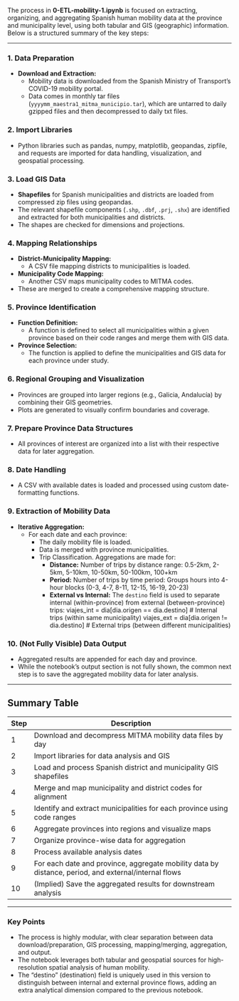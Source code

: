 The process in **0-ETL-mobility-1.ipynb** is focused on extracting, organizing, and aggregating Spanish human mobility data at the province and municipality level, using both tabular and GIS (geographic) information. Below is a structured summary of the key steps:

---

### 1. **Data Preparation**

- **Download and Extraction:**  
  - Mobility data is downloaded from the Spanish Ministry of Transport’s COVID-19 mobility portal.
  - Data comes in monthly tar files (`yyyymm_maestra1_mitma_municipio.tar`), which are untarred to daily gzipped files and then decompressed to daily txt files.

### 2. **Import Libraries**

- Python libraries such as pandas, numpy, matplotlib, geopandas, zipfile, and requests are imported for data handling, visualization, and geospatial processing.

### 3. **Load GIS Data**

- **Shapefiles** for Spanish municipalities and districts are loaded from compressed zip files using geopandas.
- The relevant shapefile components (`.shp`, `.dbf`, `.prj`, `.shx`) are identified and extracted for both municipalities and districts.
- The shapes are checked for dimensions and projections.

### 4. **Mapping Relationships**

- **District-Municipality Mapping:**  
  - A CSV file mapping districts to municipalities is loaded.
- **Municipality Code Mapping:**  
  - Another CSV maps municipality codes to MITMA codes.
- These are merged to create a comprehensive mapping structure.

### 5. **Province Identification**

- **Function Definition:**  
  - A function is defined to select all municipalities within a given province based on their code ranges and merge them with GIS data.
- **Province Selection:**  
  - The function is applied to define the municipalities and GIS data for each province under study.

### 6. **Regional Grouping and Visualization**

- Provinces are grouped into larger regions (e.g., Galicia, Andalucía) by combining their GIS geometries.
- Plots are generated to visually confirm boundaries and coverage.

### 7. **Prepare Province Data Structures**

- All provinces of interest are organized into a list with their respective data for later aggregation.

### 8. **Date Handling**

- A CSV with available dates is loaded and processed using custom date-formatting functions.

### 9. **Extraction of Mobility Data**

- **Iterative Aggregation:**  
  - For each date and each province:
    - The daily mobility file is loaded.
    - Data is merged with province municipalities.
    - Trip Classification. Aggregations are made for:
      - **Distance:** Number of trips by distance range: 0.5-2km, 2-5km, 5-10km, 10-50km, 50-100km, 100+km
      - **Period:** Number of trips by time period: Groups hours into 4-hour blocks (0-3, 4-7, 8-11, 12-15, 16-19, 20-23)
      - **External vs Internal:** The `destino` field is used to separate internal (within-province) from external (between-province) trips:
         viajes_int = dia[dia.origen == dia.destino]  # Internal trips (within same municipality)
         viajes_ext = dia[dia.origen != dia.destino]  # External trips (between different municipalities)

### 10. **(Not Fully Visible) Data Output**

- Aggregated results are appended for each day and province.
- While the notebook’s output section is not fully shown, the common next step is to save the aggregated mobility data for later analysis.

---

## **Summary Table**

| Step | Description |
|------|-------------|
| 1    | Download and decompress MITMA mobility data files by day |
| 2    | Import libraries for data analysis and GIS |
| 3    | Load and process Spanish district and municipality GIS shapefiles |
| 4    | Merge and map municipality and district codes for alignment |
| 5    | Identify and extract municipalities for each province using code ranges |
| 6    | Aggregate provinces into regions and visualize maps |
| 7    | Organize province-wise data for aggregation |
| 8    | Process available analysis dates |
| 9    | For each date and province, aggregate mobility data by distance, period, and external/internal flows |
| 10   | (Implied) Save the aggregated results for downstream analysis |

---

### **Key Points**

- The process is highly modular, with clear separation between data download/preparation, GIS processing, mapping/merging, aggregation, and output.
- The notebook leverages both tabular and geospatial sources for high-resolution spatial analysis of human mobility.
- The “destino” (destination) field is uniquely used in this version to distinguish between internal and external province flows, adding an extra analytical dimension compared to the previous notebook.
